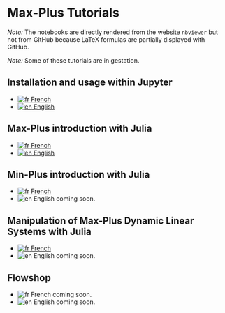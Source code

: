 # Max-Plus Tutorials

*Note:* The notebooks are directly rendered from the website `nbviewer` but not from GitHub
because LaTeX formulas are partially displayed with GitHub.

*Note:* Some of these tutorials are in gestation.

## Installation and usage within Jupyter

- [![fr](https://lecrapouille.github.io/icons/fr.png) French](https://nbviewer.jupyter.org/github/Lecrapouille/MaxPlus.jl/blob/master/tutorial/jupyter-fr.ipynb)
- [![en](https://lecrapouille.github.io/icons/en.png) English](https://nbviewer.jupyter.org/github/Lecrapouille/MaxPlus.jl/blob/master/tutorial/jupyter-en.ipynb)

## Max-Plus introduction with Julia

- [![fr](https://lecrapouille.github.io/icons/fr.png) French](https://nbviewer.jupyter.org/github/Lecrapouille/MaxPlus.jl/blob/master/tutorial/maxplus-fr.ipynb)
- [![en](https://lecrapouille.github.io/icons/en.png) English](https://nbviewer.jupyter.org/github/Lecrapouille/MaxPlus.jl/blob/master/tutorial/maxplus-en.ipynb)

## Min-Plus introduction with Julia

- [![fr](https://lecrapouille.github.io/icons/fr.png) French](https://nbviewer.jupyter.org/github/Lecrapouille/MaxPlus.jl/blob/master/tutorial/minplus-fr.ipynb)
- ![en](https://lecrapouille.github.io/icons/en.png) English coming soon.

## Manipulation of Max-Plus Dynamic Linear Systems with Julia

- [![fr](https://lecrapouille.github.io/icons/fr.png) French](https://nbviewer.jupyter.org/github/Lecrapouille/MaxPlus.jl/blob/master/tutorial/syslin-fr.ipynb)
- ![en](https://lecrapouille.github.io/icons/en.png) English coming soon.

## Flowshop

- ![fr](https://lecrapouille.github.io/icons/fr.png) French coming soon.
- ![en](https://lecrapouille.github.io/icons/en.png) English coming soon.
